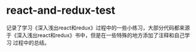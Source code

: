 # react-and-redux-test
记录了学习《深入浅出react和redux》过程中的一些小练习，大部分代码都来源于《深入浅出react和redux》书中，但是在一些特殊的地方添加了注释和自己学习
过程中的总结。
